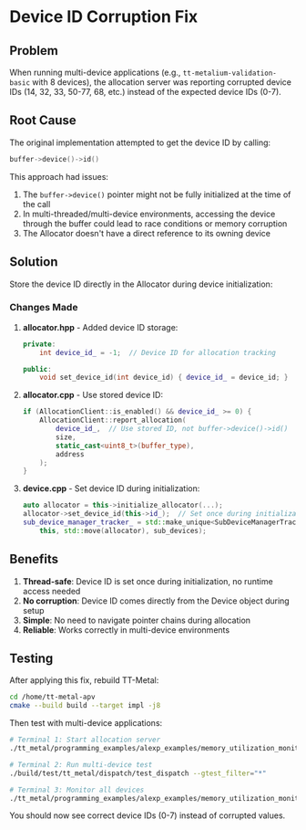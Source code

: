 # Device ID Corruption Fix

## Problem

When running multi-device applications (e.g., `tt-metalium-validation-basic` with 8 devices), the allocation server was reporting corrupted device IDs (14, 32, 33, 50-77, 68, etc.) instead of the expected device IDs (0-7).

## Root Cause

The original implementation attempted to get the device ID by calling:
```cpp
buffer->device()->id()
```

This approach had issues:
1. The `buffer->device()` pointer might not be fully initialized at the time of the call
2. In multi-threaded/multi-device environments, accessing the device through the buffer could lead to race conditions or memory corruption
3. The Allocator doesn't have a direct reference to its owning device

## Solution

Store the device ID directly in the Allocator during device initialization:

### Changes Made

1. **allocator.hpp** - Added device ID storage:
   ```cpp
   private:
       int device_id_ = -1;  // Device ID for allocation tracking

   public:
       void set_device_id(int device_id) { device_id_ = device_id; }
   ```

2. **allocator.cpp** - Use stored device ID:
   ```cpp
   if (AllocationClient::is_enabled() && device_id_ >= 0) {
       AllocationClient::report_allocation(
           device_id_,  // Use stored ID, not buffer->device()->id()
           size,
           static_cast<uint8_t>(buffer_type),
           address
       );
   }
   ```

3. **device.cpp** - Set device ID during initialization:
   ```cpp
   auto allocator = this->initialize_allocator(...);
   allocator->set_device_id(this->id_);  // Set once during initialization
   sub_device_manager_tracker_ = std::make_unique<SubDeviceManagerTracker>(
       this, std::move(allocator), sub_devices);
   ```

## Benefits

1. **Thread-safe**: Device ID is set once during initialization, no runtime access needed
2. **No corruption**: Device ID comes directly from the Device object during setup
3. **Simple**: No need to navigate pointer chains during allocation
4. **Reliable**: Works correctly in multi-device environments

## Testing

After applying this fix, rebuild TT-Metal:
```bash
cd /home/tt-metal-apv
cmake --build build --target impl -j8
```

Then test with multi-device applications:
```bash
# Terminal 1: Start allocation server
./tt_metal/programming_examples/alexp_examples/memory_utilization_monitor/allocation_server_poc

# Terminal 2: Run multi-device test
./build/test/tt_metal/dispatch/test_dispatch --gtest_filter="*"

# Terminal 3: Monitor all devices
./tt_metal/programming_examples/alexp_examples/memory_utilization_monitor/allocation_monitor_client -a -r 500
```

You should now see correct device IDs (0-7) instead of corrupted values.
